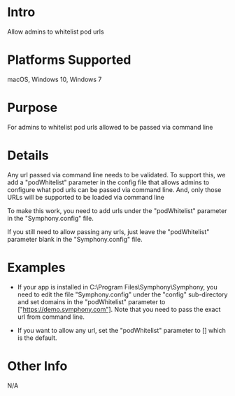 # Intro
Allow admins to whitelist pod urls

# Platforms Supported
macOS, Windows 10, Windows 7

# Purpose
For admins to whitelist pod urls allowed to be passed via command line 

# Details
Any url passed via command line needs to be validated. To support this, we add a "podWhitelist" parameter in the config file that allows admins to configure what pod urls can be passed via command line. And, only those URLs will be supported to be loaded via command line

To make this work, you need to add urls under the "podWhitelist" parameter in the "Symphony.config" file.

If you still need to allow passing any urls, just leave the "podWhitelist" parameter blank in the "Symphony.config" file.

# Examples
- If your app is installed in C:\Program Files\Symphony\Symphony, you need to edit the file "Symphony.config" under the "config" sub-directory and set domains in the "podWhitelist" parameter to ["https://demo.symphony.com"]. Note that you need to pass the exact url from command line.

- If you want to allow any url, set the "podWhitelist" parameter to [] which is the default.

# Other Info
N/A
